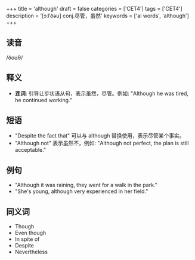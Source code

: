 +++
title = 'although'
draft = false
categories = ['CET4']
tags = ['CET4']
description = '[ɔːlˈðəu] conj.尽管，虽然'
keywords = ['ai words', 'although']
+++

## 读音
/ðoʊθ/

## 释义
- **连词**: 引导让步状语从句，表示虽然，尽管。例如: "Although he was tired, he continued working."

## 短语
- "Despite the fact that" 可以与 although 替换使用，表示尽管某个事实。
- "Although not" 表示虽然不，例如: "Although not perfect, the plan is still acceptable."

## 例句
- "Although it was raining, they went for a walk in the park."
- "She's young, although very experienced in her field."

## 同义词
- Though
- Even though
- In spite of
- Despite
- Nevertheless
